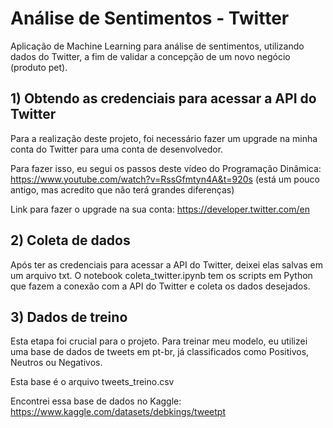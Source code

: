 # Análise de Sentimentos - Twitter
Aplicação de Machine Learning para análise de sentimentos, utilizando dados do Twitter, a fim de validar a concepção de um novo negócio (produto pet).

## 1) Obtendo as credenciais para acessar a API do Twitter
Para a realização deste projeto, foi necessário fazer um upgrade na minha conta do Twitter para uma conta de desenvolvedor.

Para fazer isso, eu segui os passos deste vídeo do Programação Dinâmica:
https://www.youtube.com/watch?v=RssGfmtyn4A&t=920s (está um pouco antigo, mas acredito que não terá grandes diferenças)

Link para fazer o upgrade na sua conta:
https://developer.twitter.com/en

## 2) Coleta de dados
Após ter as credenciais para acessar a API do Twitter, deixei elas salvas em um arquivo txt.
O notebook coleta_twitter.ipynb tem os scripts em Python que fazem a conexão com a API do Twitter e coleta os dados desejados.

## 3) Dados de treino
Esta etapa foi crucial para o projeto. Para treinar meu modelo, eu utilizei uma base de dados de tweets em pt-br, já classificados como Positivos, Neutros ou Negativos.

Esta base é o arquivo tweets_treino.csv

Encontrei essa base de dados no Kaggle: https://www.kaggle.com/datasets/debkings/tweetpt

